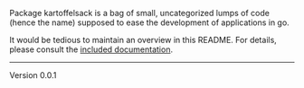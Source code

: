 Package kartoffelsack is a bag of small, uncategorized lumps of
code (hence the name) supposed to ease the development of
applications in go.

It would be tedious to maintain an overview in this README. For details,
please consult the [included documentation][1].

[1]: http://godoc.org/github.com/voxelbrain/kartoffelsack
---
Version 0.0.1
